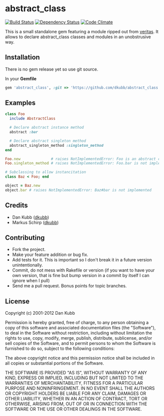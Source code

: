 abstract_class
==============

[![Build Status](https://secure.travis-ci.org/dkubb/abstract_class.png?branch=master)](http://travis-ci.org/dkubb/abstract_class)
[![Dependency Status](https://gemnasium.com/dkubb/abstract_class.png)](https://gemnasium.com/dkubb/abstract_class)
[![Code Climate](https://codeclimate.com/badge.png)](https://codeclimate.com/github/dkubb/abstract_class)

This is a small standalone gem featuring a module ripped out from [veritas](https://github.com/dkubb/veritas).
It allows to declare abstract_class classes and modules in an unobstrusive way.

Installation
------------

There is no gem release yet so use git source.

In your **Gemfile**

``` ruby
gem 'abstract_class', :git => 'https://github.com/dkubb/abstract_class'
```

Examples
--------

``` ruby
class Foo
  include AbstractClass

  # Declare abstract instance method
  abstract :bar

  # Declare abstract singleton method
  abstract_singleton_method :singleton_method
end

Foo.new              # raises NotImplementedError: Foo is an abstract class
Foo.singleton_method # raises NotImplementedError: Foo.bar is not implemented

# Subclassing to allow instancitation
class Baz < Foo; end

object = Baz.new
object.bar # raises NotImplementedError: Baz#bar is not implemented

```

Credits
-------

* Dan Kubb ([dkubb](https://github.com/dkubb))
* Markus Schirp ([dkubb](https://github.com/mbj))

Contributing
-------------

* Fork the project.
* Make your feature addition or bug fix.
* Add tests for it. This is important so I don't break it in a
  future version unintentionally.
* Commit, do not mess with Rakefile or version
  (if you want to have your own version, that is fine but bump version in a commit by itself I can ignore when I pull)
* Send me a pull request. Bonus points for topic branches.

License
-------

Copyright (c) 2001-2012 Dan Kubb

Permission is hereby granted, free of charge, to any person obtaining
a copy of this software and associated documentation files (the
"Software"), to deal in the Software without restriction, including
without limitation the rights to use, copy, modify, merge, publish,
distribute, sublicense, and/or sell copies of the Software, and to
permit persons to whom the Software is furnished to do so, subject to
the following conditions:

The above copyright notice and this permission notice shall be
included in all copies or substantial portions of the Software.

THE SOFTWARE IS PROVIDED "AS IS", WITHOUT WARRANTY OF ANY KIND,
EXPRESS OR IMPLIED, INCLUDING BUT NOT LIMITED TO THE WARRANTIES OF
MERCHANTABILITY, FITNESS FOR A PARTICULAR PURPOSE AND
NONINFRINGEMENT. IN NO EVENT SHALL THE AUTHORS OR COPYRIGHT HOLDERS BE
LIABLE FOR ANY CLAIM, DAMAGES OR OTHER LIABILITY, WHETHER IN AN ACTION
OF CONTRACT, TORT OR OTHERWISE, ARISING FROM, OUT OF OR IN CONNECTION
WITH THE SOFTWARE OR THE USE OR OTHER DEALINGS IN THE SOFTWARE.
